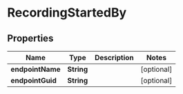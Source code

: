 
# RecordingStartedBy

## Properties
Name | Type | Description | Notes
------------ | ------------- | ------------- | -------------
**endpointName** | **String** |  |  [optional]
**endpointGuid** | **String** |  |  [optional]



